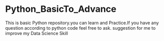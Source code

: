 # Python_BasicTo_Advance
This is basic Python repository.you can learn and Practice.If you have any question according to python code feel free to ask. suggestion for me to improve my Data Science Skill
